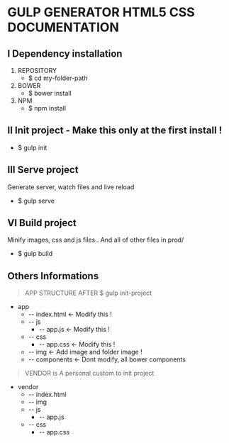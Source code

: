 GULP GENERATOR HTML5 CSS DOCUMENTATION
======================================

I Dependency installation 
--------------------------

1. REPOSITORY
   * $ cd my-folder-path
2. BOWER
   * $ bower install
3. NPM
   * $ npm install


II Init project - Make this only at the first install !
-------------------------------------------------------

* $ gulp init


III Serve project
-----------------

Generate server, watch files and live reload

* $ gulp serve


VI Build project
----------------

Minify images, css and js files.. And all of other files in prod/ 

* $ gulp build



Others Informations
-------------------


> APP STRUCTURE AFTER $ gulp init-project

* app
  * -- index.html <- Modify this !
  * -- js
    * -- app.js <- Modify this !
  * -- css
    * -- app.css <- Modify this !
  * -- img  <- Add image and folder image !
  * -- components  <- Dont modify, all bower components
   

> VENDOR is A personal custom to init project

* vendor
  * -- index.html
  * -- img 
  * -- js
    * -- app.js
  * -- css
    * -- app.css